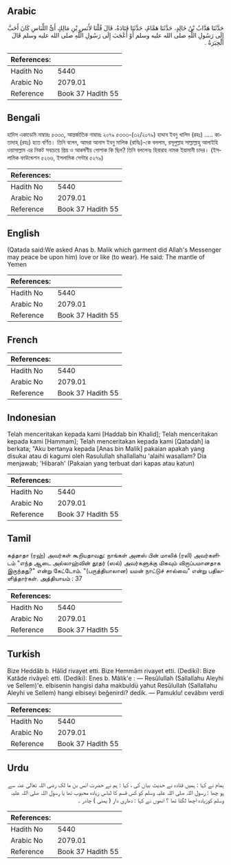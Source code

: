 ## Arabic


<div dir="rtl" lang="ar" style={{fontSize:'larger',backgroundColor:'#f8f9fa',padding:20}}>
حَدَّثَنَا هَدَّابُ بْنُ خَالِدٍ، حَدَّثَنَا هَمَّامٌ، حَدَّثَنَا قَتَادَةُ، قَالَ قُلْنَا لأَنَسِ بْنِ مَالِكٍ أَىُّ اللِّبَاسِ كَانَ أَحَبَّ إِلَى رَسُولِ اللَّهِ صلى الله عليه وسلم أَوْ أَعْجَبَ إِلَى رَسُولِ اللَّهِ صلى الله عليه وسلم قَالَ الْحِبَرَةُ ‏.‏
</div>
<div style={{backgroundColor:'#f8f9fa',padding:20, marginBottom: 10}}><table> <thead> <tr> <th>References:</th> <th></th> </tr> </thead> <tbody><tr><td>Hadith No</td><td>5440</td></tr><tr><td>Arabic No</td><td>2079.01</td></tr><tr><td>Reference</td><td>Book 37 Hadith 55</td></tr></tbody></table></div>

## Bengali


<div dir="ltr" lang="bn" style={{fontSize:'larger',backgroundColor:'#f8f9fa',padding:20}}>
হাদিস একাডেমি নাম্বারঃ ৫৩৩৩, আন্তর্জাতিক নাম্বারঃ ২০৭৯ ৫৩৩৩-(৩২/২০৭৯) হাদ্দাব ইবনু খালিদ (রহঃ) ..... কাতাদাহ্ (রহঃ) হতে বর্ণিত। তিনি বলেন, আমরা আনাস ইবনু মালিক (রাযিঃ)-কে বললাম, রসূলুল্লাহ সাল্লাল্লাহু আলাইহি ওয়াসাল্লাম এর নিকট সবচেয়ে প্রিয় ও আকর্ষণীয় পোশাক কি ছিল? তিনি বললেনঃ হিবারাহ নামক ইয়ামানী চাদর। (ইসলামিক ফাউন্ডেশন ৫২৬৬, ইসলামিক সেন্টার ৫২৭৯)
</div>
<div style={{backgroundColor:'#f8f9fa',padding:20, marginBottom: 10}}><table> <thead> <tr> <th>References:</th> <th></th> </tr> </thead> <tbody><tr><td>Hadith No</td><td>5440</td></tr><tr><td>Arabic No</td><td>2079.01</td></tr><tr><td>Reference</td><td>Book 37 Hadith 55</td></tr></tbody></table></div>

## English


<div dir="ltr" lang="en" style={{fontSize:'larger',backgroundColor:'#f8f9fa',padding:20}}>
(Qatada said:We asked Anas b. Malik which garment did Allah's Messenger may peace be upon him) love or like (to wear). He said: The mantle of Yemen
</div>
<div style={{backgroundColor:'#f8f9fa',padding:20, marginBottom: 10}}><table> <thead> <tr> <th>References:</th> <th></th> </tr> </thead> <tbody><tr><td>Hadith No</td><td>5440</td></tr><tr><td>Arabic No</td><td>2079.01</td></tr><tr><td>Reference</td><td>Book 37 Hadith 55</td></tr></tbody></table></div>

## French


<div dir="ltr" lang="fr" style={{fontSize:'larger',backgroundColor:'#f8f9fa',padding:20}}>

</div>
<div style={{backgroundColor:'#f8f9fa',padding:20, marginBottom: 10}}><table> <thead> <tr> <th>References:</th> <th></th> </tr> </thead> <tbody><tr><td>Hadith No</td><td>5440</td></tr><tr><td>Arabic No</td><td>2079.01</td></tr><tr><td>Reference</td><td>Book 37 Hadith 55</td></tr></tbody></table></div>

## Indonesian


<div dir="ltr" lang="id" style={{fontSize:'larger',backgroundColor:'#f8f9fa',padding:20}}>
Telah menceritakan kepada kami [Haddab bin Khalid]; Telah menceritakan kepada kami [Hammam]; Telah menceritakan kepada kami [Qatadah] ia berkata; "Aku bertanya kepada [Anas bin Malik] pakaian apakah yang disukai atau di kagumi oleh Rasulullah shallallahu 'alaihi wasallam? Dia menjawab; 'Hibarah' (Pakaian yang terbuat dari kapas atau katun)
</div>
<div style={{backgroundColor:'#f8f9fa',padding:20, marginBottom: 10}}><table> <thead> <tr> <th>References:</th> <th></th> </tr> </thead> <tbody><tr><td>Hadith No</td><td>5440</td></tr><tr><td>Arabic No</td><td>2079.01</td></tr><tr><td>Reference</td><td>Book 37 Hadith 55</td></tr></tbody></table></div>

## Tamil


<div dir="ltr" lang="ta" style={{fontSize:'larger',backgroundColor:'#f8f9fa',padding:20}}>
கத்தாதா (ரஹ்) அவர்கள் கூறியதாவது: நாங்கள் அனஸ் பின் மாலிக் (ரலி) அவர்களிடம் "எந்த ஆடை அல்லாஹ்வின் தூதர் (ஸல்) அவர்களுக்கு மிகவும் விருப்பமானதாக இருந்தது?" என்று கேட்டோம். "(பருத்தியாலான) யமன் நாட்டுச் சால்வை" என்று பதிலளித்தார்கள். அத்தியாயம் : 37
</div>
<div style={{backgroundColor:'#f8f9fa',padding:20, marginBottom: 10}}><table> <thead> <tr> <th>References:</th> <th></th> </tr> </thead> <tbody><tr><td>Hadith No</td><td>5440</td></tr><tr><td>Arabic No</td><td>2079.01</td></tr><tr><td>Reference</td><td>Book 37 Hadith 55</td></tr></tbody></table></div>

## Turkish


<div dir="ltr" lang="tr" style={{fontSize:'larger',backgroundColor:'#f8f9fa',padding:20}}>
Bize Heddâb b. Hâlid rivayet etti. Bize Hemmâm rivayet etti. (Dediki): Bize Katâde rivâyeî: etti. (Dediki): Enes b. Mâlik'e : — Resûlullah (Sallallahu Aleyhi ve Sellem)'e. elbisenin hangisi daha makbuldü yahut Resûlullah (Sallallahu Aleyhi ve Sellem) hangi elbiseyi beğenirdi? dedik. — Pamuklu! cevâbını verdi
</div>
<div style={{backgroundColor:'#f8f9fa',padding:20, marginBottom: 10}}><table> <thead> <tr> <th>References:</th> <th></th> </tr> </thead> <tbody><tr><td>Hadith No</td><td>5440</td></tr><tr><td>Arabic No</td><td>2079.01</td></tr><tr><td>Reference</td><td>Book 37 Hadith 55</td></tr></tbody></table></div>

## Urdu


<div dir="rtl" lang="ur" style={{fontSize:'larger',backgroundColor:'#f8f9fa',padding:20}}>
ہمام نے کہا : ہمیں قتادہ نے حدیث بیان کی ، کہا : ہم نے حضرت انس بن ما لک رضی اللہ تعالیٰ عنہ سے پو چھا : رسول اللہ صلی اللہ علیہ وسلم کو کس قسم کا لباس زیادہ محبوب تھا یا رسول اللہ صلی اللہ علیہ وسلم کوزیادہ اچھا لگتا تھا ؟ انھوں نے کہا : دھاری دار ( یمنی ) چادر ۔
</div>
<div style={{backgroundColor:'#f8f9fa',padding:20, marginBottom: 10}}><table> <thead> <tr> <th>References:</th> <th></th> </tr> </thead> <tbody><tr><td>Hadith No</td><td>5440</td></tr><tr><td>Arabic No</td><td>2079.01</td></tr><tr><td>Reference</td><td>Book 37 Hadith 55</td></tr></tbody></table></div>